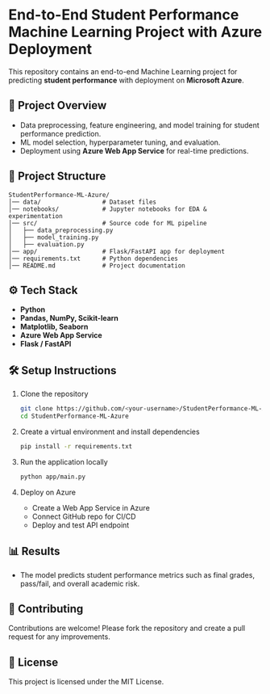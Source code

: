 # End-to-End Student Performance Machine Learning Project with Azure Deployment

This repository contains an end-to-end Machine Learning project for predicting **student performance** with deployment on **Microsoft Azure**.

## 🚀 Project Overview
- Data preprocessing, feature engineering, and model training for student performance prediction.
- ML model selection, hyperparameter tuning, and evaluation.
- Deployment using **Azure Web App Service** for real-time predictions.

## 📂 Project Structure
```
StudentPerformance-ML-Azure/
│── data/                 # Dataset files
│── notebooks/            # Jupyter notebooks for EDA & experimentation
│── src/                  # Source code for ML pipeline
│   ├── data_preprocessing.py
│   ├── model_training.py
│   ├── evaluation.py
│── app/                  # Flask/FastAPI app for deployment
│── requirements.txt      # Python dependencies
│── README.md             # Project documentation
```

## ⚙️ Tech Stack
- **Python**
- **Pandas, NumPy, Scikit-learn**
- **Matplotlib, Seaborn**
- **Azure Web App Service**
- **Flask / FastAPI**

## 🛠️ Setup Instructions
1. Clone the repository  
   ```bash
   git clone https://github.com/<your-username>/StudentPerformance-ML-Azure.git
   cd StudentPerformance-ML-Azure
   ```

2. Create a virtual environment and install dependencies  
   ```bash
   pip install -r requirements.txt
   ```

3. Run the application locally  
   ```bash
   python app/main.py
   ```

4. Deploy on Azure  
   - Create a Web App Service in Azure  
   - Connect GitHub repo for CI/CD  
   - Deploy and test API endpoint  

## 📊 Results
- The model predicts student performance metrics such as final grades, pass/fail, and overall academic risk.

## 🤝 Contributing
Contributions are welcome! Please fork the repository and create a pull request for any improvements.

## 📜 License
This project is licensed under the MIT License.
